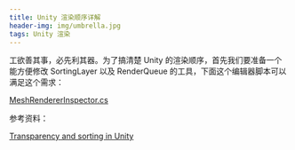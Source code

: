 ```yaml
---
title: Unity 渲染顺序详解
header-img: img/umbrella.jpg
tags: Unity 渲染
---
```


工欲善其事，必先利其器。为了搞清楚 Unity 的渲染顺序，首先我们要准备一个能方便修改 SortingLayer 以及 RenderQueue 的工具，下面这个编辑器脚本可以满足这个需求：

[MeshRendererInspector.cs](https://gist.github.com/QXSoftware/499135b6482ca57727c69e11b91a12bf)


参考资料：

[Transparency and sorting in Unity](https://jakobknudsen.wordpress.com/2013/07/20/transparency-and-sorting/)


